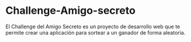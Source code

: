 # Challenge-Amigo-secreto
El Challenge del Amigo Secreto es un proyecto de desarrollo web que te permite crear una aplicación para sortear a un ganador de forma aleatoria.
